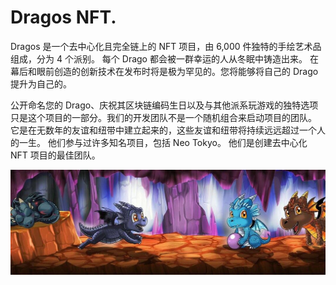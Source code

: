 # Dragos NFT.

Dragos 是一个去中心化且完全链上的 NFT 项目，由 6,000 件独特的手绘艺术品组成，分为 4 个派别。 每个 Drago 都会被一群幸运的人从冬眠中铸造出来。 在幕后和眼前创造的创新技术在发布时将是极为罕见的。您将能够将自己的 Drago 提升为自己的。 

公开命名您的 Drago、庆祝其区块链编码生日以及与其他派系玩游戏的独特选项只是这个项目的一部分。我们的开发团队不是一个随机组合来启动项目的团队。 它是在无数年的友谊和纽带中建立起来的，这些友谊和纽带将持续远远超过一个人的一生。 他们参与过许多知名项目，包括 Neo Tokyo。 他们是创建去中心化 NFT 项目的最佳团队。

![NFT](1080x360.jpg)
